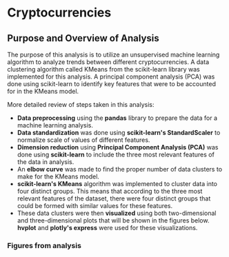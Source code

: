 # Cryptocurrencies
## Purpose and Overview of Analysis
The purpose of this analysis is to utilize an unsupervised machine learning algorithm to analyze trends between different cryptocurrencies. A data clustering algorithm called KMeans from the scikit-learn library was implemented for this analysis. A principal component analysis (PCA) was done using scikit-learn to identify key features that were to be accounted for in the KMeans model. <br/>

More detailed review of steps taken in this analysis:
* **Data preprocessing** using the **pandas** library to prepare the data for a machine learning analysis.
* **Data standardization** was done using **scikit-learn's StandardScaler** to normalize scale of values of different features.
* **Dimension reduction** using **Principal Component Analysis (PCA)** was done using **scikit-learn** to include the three most relevant features of the data in analysis.
* An **elbow curve** was made to find the proper number of data clusters to make for the KMeans model.
* **scikit-learn's KMeans** algorithm was implemented to cluster data into four distinct groups. This means that according to the three most relevant features of the dataset, there were four distinct groups that could be formed with similar values for these features. 
* These data clusters were then **visualized** using both two-dimensional and three-dimensional plots that will be shown in the figures below. **hvplot** and **plotly's express** were used for these visualizations.

### Figures from analysis


